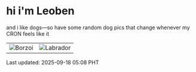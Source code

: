 # hi i'm Leoben

and i like dogs—so have some random dog pics that change whenever my CRON feels like it

|  |  |
|--------|----------|
| ![Borzoi](https://random-dog-vercel.vercel.app/api/random-borzoi?v=1758143327) | ![Labrador](https://random-dog-vercel.vercel.app/api/random-labrador?v=1758143327) |

Last updated: 2025-09-18 05:08 PHT
